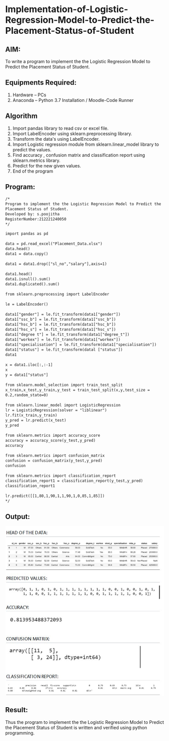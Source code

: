 # Implementation-of-Logistic-Regression-Model-to-Predict-the-Placement-Status-of-Student

## AIM:
To write a program to implement the the Logistic Regression Model to Predict the Placement Status of Student.

## Equipments Required:
1. Hardware – PCs
2. Anaconda – Python 3.7 Installation / Moodle-Code Runner

## Algorithm
1. Import pandas library to read csv or excel file.
2. Import LabelEncoder using sklearn.preprocessing library.
3. Transform the data's using LabelEncoder.
4. Import Logistic regression module from sklearn.linear_model library to predict the values.
5. Find accuracy , confusion matrix and classification report using sklearn.metrics library.
6. Predict for the new given values.
7. End of the program
 

## Program:
```
/*
Program to implement the the Logistic Regression Model to Predict the Placement Status of Student.
Developed by: s.poojitha
RegisterNumber:212221240050  
*/
```
~~~
import pandas as pd

data = pd.read_excel("Placement_Data.xlsx")
data.head()
data1 = data.copy()

data1 = data1.drop(["sl_no","salary"],axis=1)

data1.head()
data1.isnull().sum()
data1.duplicated().sum()

from sklearn.preprocessing import LabelEncoder

le = LabelEncoder()

data1["gender"] = le.fit_transform(data1["gender"])
data1["ssc_b"] = le.fit_transform(data1["ssc_b"])
data1["hsc_b"] = le.fit_transform(data1["hsc_b"])
data1["hsc_s"] = le.fit_transform(data1["hsc_s"])
data1["degree t"] = le.fit_transform(data1["degree_t"])
data1["workex"] = le.fit_transform(data1["workex"])
data1["specialisation"] = le.fit_transform(data1["specialisation"])
data1["status"] = le.fit_transform(datal ["status"])
data1

x = data1.iloc[:,:-1]
x
y = data1["status"]

from sklearn.model_selection import train_test_split
x_train,x_test,y_train,y_test = train_test_split(x,y,test_size = 0.2,random_state=0)

from sklearn.linear_model import LogisticRegression
lr = LogisticRegression(solver = "liblinear")
lr.fit(x_train,y_train)
y_pred = lr.predict(x_test)
y_pred

from sklearn.metrics import accuracy_score
accuracy = accuracy_score(y_test,y_pred)
accuracy

from sklearn.metrics import confusion_matrix
confusion = confusion_matrix(y_test,y_pred) 
confusion

from sklearn.metrics import classification_report
classification_report1 = classification_report(y_test,y_pred) 
classification_report1

lr.predict([[1,80,1,90,1,1,90,1,0,85,1,85]])
*/
~~~

## Output:
![output](output.png.jpg)


## Result:
Thus the program to implement the the Logistic Regression Model to Predict the Placement Status of Student is written and verified using python programming.
